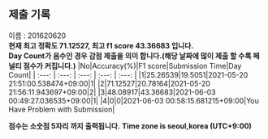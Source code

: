 


  
## 제출 기록  
이름 : 201620620  
**현재 최고 정확도 71.12527, 최고 f1 score 43.36683 입니다.**  
**Day Count가 음수인 경우 감점 제출을 의미 합니다.(해당 날짜에 많이 제출 할 수록 페널티 점수가 커집니다.)**
|No|Accuracy(%)|F1 score|Submission Time|Day Count|
| :---: | :---: | :---: | :---: | :---: |
|1|25.26539|19.5051|2021-05-20 21:51:00.538474+09:00|1|
|2|71.12527|20.78164|2021-05-20 21:56:11.943697+09:00|2|
|3|48.08917|43.36683|2021-06-03 00:49:27.036535+09:00|1|
|4|0|0|2021-06-03 00:58:15.681215+09:00|You Have Problem with Submission|


**점수는 소숫점 5자리 까지 출력됩니다.**
**Time zone is seoul,korea (UTC+9:00)**
